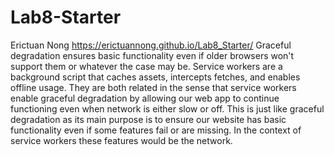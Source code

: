 # Lab8-Starter
Erictuan Nong
https://erictuannong.github.io/Lab8_Starter/
Graceful degradation ensures basic functionality even if older browsers won't support them or whatever the case may be. Service workers are a background script that caches assets, intercepts fetches, and enables offline usage. They are both related in the sense that service workers enable graceful degradation by allowing our web app to continue functioning even when network is either slow or off. This is just like graceful degradation as its main purpose is to ensure our website has basic functionality even if some features fail or are missing. In the context of service workers these features would be the network.